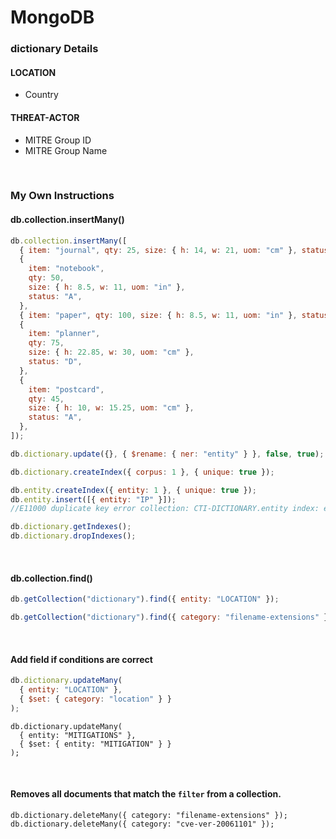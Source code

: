 # MongoDB

### dictionary Details

#### LOCATION

- Country

#### THREAT-ACTOR

- MITRE Group ID
- MITRE Group Name

<br/>

### My Own Instructions

#### db.collection.insertMany()

```js
db.collection.insertMany([
  { item: "journal", qty: 25, size: { h: 14, w: 21, uom: "cm" }, status: "A" },
  {
    item: "notebook",
    qty: 50,
    size: { h: 8.5, w: 11, uom: "in" },
    status: "A",
  },
  { item: "paper", qty: 100, size: { h: 8.5, w: 11, uom: "in" }, status: "D" },
  {
    item: "planner",
    qty: 75,
    size: { h: 22.85, w: 30, uom: "cm" },
    status: "D",
  },
  {
    item: "postcard",
    qty: 45,
    size: { h: 10, w: 15.25, uom: "cm" },
    status: "A",
  },
]);
```

```js
db.dictionary.update({}, { $rename: { ner: "entity" } }, false, true);
```

```js
db.dictionary.createIndex({ corpus: 1 }, { unique: true });

db.entity.createIndex({ entity: 1 }, { unique: true });
db.entity.insert([{ entity: "IP" }]);
//E11000 duplicate key error collection: CTI-DICTIONARY.entity index: entity_1 dup key: { entity: "IP" }

db.dictionary.getIndexes();
db.dictionary.dropIndexes();
```

<br/>

#### db.collection.find()

```js
db.getCollection("dictionary").find({ entity: "LOCATION" });

db.getCollection("dictionary").find({ category: "filename-extensions" });
```

<br/>

#### Add field if conditions are correct

```js
db.dictionary.updateMany(
  { entity: "LOCATION" },
  { $set: { category: "location" } }
);
```

```
db.dictionary.updateMany(
  { entity: "MITIGATIONS" },
  { $set: { entity: "MITIGATION" } }
);
```

<br/>

#### Removes all documents that match the `filter` from a collection.

```
db.dictionary.deleteMany({ category: "filename-extensions" });
db.dictionary.deleteMany({ category: "cve-ver-20061101" });
```